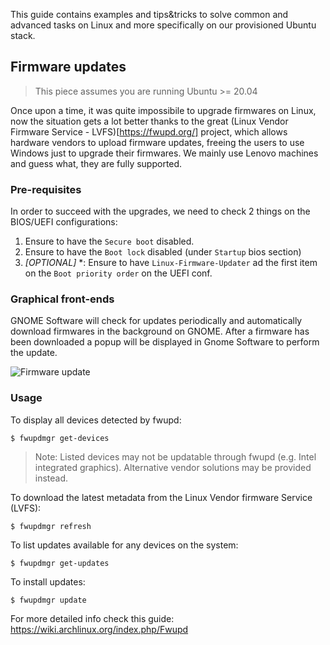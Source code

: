This guide contains examples and tips&tricks to solve common and advanced tasks
on Linux and more specifically on our provisioned Ubuntu stack.

## Firmware updates

> This piece assumes you are running Ubuntu >= 20.04

Once upon a time, it was quite impossibile to upgrade firmwares on Linux, now the situation
gets a lot better thanks to the great (Linux Vendor Firmware Service - LVFS)[https://fwupd.org/] project,
which allows hardware vendors to upload firmware updates, freeing the users to use Windows just to
upgrade their firmwares. We mainly use Lenovo machines and guess what, they are fully supported.

### Pre-requisites

In order to succeed with the upgrades, we need to check 2 things on the BIOS/UEFI configurations:

1. Ensure to have the `Secure boot` disabled.
2. Ensure to have the `Boot lock` disabled (under `Startup` bios section)
3. *[OPTIONAL]* *: Ensure to have `Linux-Firmware-Updater` ad the first item on the `Boot priority order` on the UEFI conf.

### Graphical front-ends

GNOME Software will check for updates periodically and automatically download firmwares in the background on GNOME. After a firmware has been downloaded a popup will be displayed in Gnome Software to perform the update.

![Firmware update](%image_url%/guides/firmware-update.png)

### Usage

To display all devices detected by fwupd:

`$ fwupdmgr get-devices`

> Note: Listed devices may not be updatable through fwupd (e.g. Intel integrated graphics). Alternative vendor solutions may be provided instead.

To download the latest metadata from the Linux Vendor firmware Service (LVFS):

`$ fwupdmgr refresh`

To list updates available for any devices on the system:

`$ fwupdmgr get-updates`

To install updates:

`$ fwupdmgr update`

For more detailed info check this guide: https://wiki.archlinux.org/index.php/Fwupd




